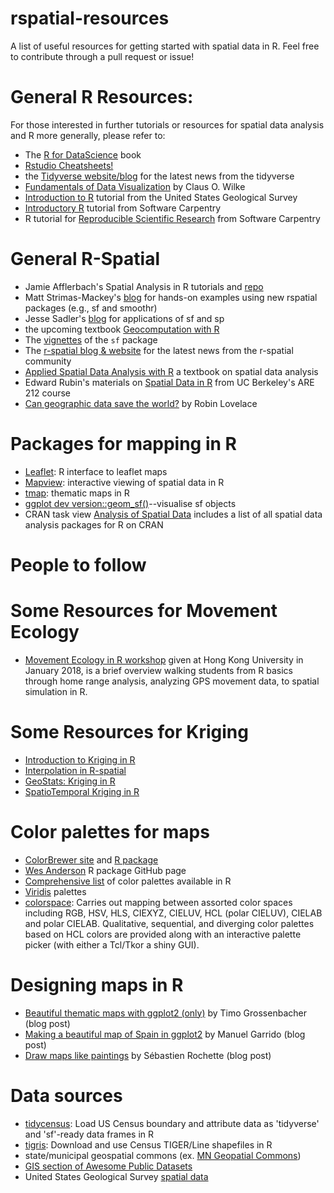 # rspatial-resources
A list of useful resources for getting started with spatial data in R. Feel free to contribute through a pull request or issue!

# General R Resources:  
For those interested in further tutorials or resources for spatial data analysis and R more generally, please refer to:
- The [R for DataScience](http://r4ds.had.co.nz/) book
- [Rstudio Cheatsheets!](https://www.rstudio.com/resources/cheatsheets/) 
- the [Tidyverse website/blog](https://www.tidyverse.org/articles/) for the latest news from the tidyverse
- [Fundamentals of Data Visualization](http://serialmentor.com/dataviz/) by Claus O. Wilke
- [Introduction to R](https://owi.usgs.gov/R/training-curriculum/intro-curriculum/) tutorial from the United States Geological Survey
- [Introductory R](http://swcarpentry.github.io/r-novice-inflammation/) tutorial from Software Carpentry
- R tutorial for [Reproducible Scientific Research](http://swcarpentry.github.io/r-novice-gapminder/) from Software Carpentry

# General R-Spatial
- Jamie Afflerbach's Spatial Analysis in R tutorials and [repo](https://github.com/jafflerbach/spatial-analysis-R)
- Matt Strimas-Mackey's [blog](http://strimas.com/) for hands-on examples using new rspatial packages (e.g., sf and smoothr)
- Jesse Sadler's [blog](https://www.jessesadler.com/) for applications of sf and sp
- the upcoming textbook [Geocomputation with R](http://robinlovelace.net/geocompr/)
- The [vignettes](https://cran.r-project.org/web/packages/sf/) of the `sf` package
- The [r-spatial blog & website](http://r-spatial.org/) for the latest news from the r-spatial community
- [Applied Spatial Data Analysis with R](http://gis.humboldt.edu/OLM/r/Spatial%20Analysis%20With%20R.pdf) a textbook on spatial data analysis
- Edward Rubin's materials on [Spatial Data in R](http://edrub.in/ARE212/section12.html) from UC Berkeley's ARE 212 course
- [Can geographic data save the world?](http://www.robinlovelace.net/2017/05/02/can-geographic-data-save-the-world/) by Robin Lovelace

# Packages for mapping in R
- [Leaflet](https://rstudio.github.io/leaflet/): R interface to leaflet maps
- [Mapview](https://github.com/r-spatial/mapview): interactive viewing of spatial data in R
- [tmap](https://github.com/mtennekes/tmap): thematic maps in R
- [ggplot dev version::geom_sf()](http://ggplot2.tidyverse.org/reference/ggsf.html)--visualise sf objects
- CRAN task view [Analysis of Spatial Data](https://cran.r-project.org/web/views/Spatial.html) includes a list of all spatial data analysis packages for R on CRAN

# People to follow

# Some Resources for Movement Ecology
- [Movement Ecology in R workshop](http://danaseidel.com/MovEco-R-Workshop/) given at Hong Kong University in January 2018, is a brief overview walking students from R basics through home range analysis, analyzing GPS movement data, to spatial simulation in R. 

# Some Resources for Kriging 
- [Introduction to Kriging in R](https://rpubs.com/nabilabd/118172)
- [Interpolation in R-spatial](http://rspatial.org/analysis/rst/4-interpolation.html)
- [GeoStats: Kriging in R](http://rstudio-pubs-static.s3.amazonaws.com/80464_9156596afb2e4dcda53e3650a68df82a.html)
- [SpatioTemporal Kriging in R](https://www.r-bloggers.com/spatio-temporal-kriging-in-r/)

# Color palettes for maps
- [ColorBrewer site](http://colorbrewer2.org/#type=sequential&scheme=BuGn&n=3) and [R package](http://earlglynn.github.io/RNotes/package/RColorBrewer/index.html)
- [Wes Anderson](https://github.com/karthik/wesanderson) R package GitHub page
- [Comprehensive list](https://github.com/EmilHvitfeldt/r-color-palettes) of color palettes available in R
- [Viridis](https://cran.r-project.org/web/packages/viridis/vignettes/intro-to-viridis.html) palettes
- [colorspace](https://cran.r-project.org/web/packages/colorspace/colorspace.pdf): Carries out mapping between assorted color spaces including RGB, HSV, HLS, CIEXYZ, CIELUV, HCL (polar CIELUV), CIELAB and polar CIELAB. Qualitative, sequential, and diverging color palettes based on HCL colors are provided along with an interactive palette picker (with either a Tcl/Tkor a shiny GUI).

# Designing maps in R
- [Beautiful thematic maps with ggplot2 (only)](https://timogrossenbacher.ch/2016/12/beautiful-thematic-maps-with-ggplot2-only/) by Timo Grossenbacher (blog post)
- [Making a beautiful map of Spain in ggplot2](http://blog.manugarri.com/making-a-beautiful-map-of-spain-in-ggplot2/) by Manuel Garrido (blog post)
- [Draw maps like paintings](https://statnmap.com/2018-04-18-draw-maps-like-paintings/) by Sébastien Rochette (blog post)

# Data sources
- [tidycensus](https://github.com/walkerke/tidycensus): Load US Census boundary and attribute data as 'tidyverse' and 'sf'-ready data frames in R
- [tigris](https://github.com/walkerke/tigris): Download and use Census TIGER/Line shapefiles in R
- state/municipal geospatial commons (ex. [MN Geopatial Commons](https://gisdata.mn.gov/))
- [GIS section of Awesome Public Datasets](https://github.com/awesomedata/awesome-public-datasets#gis)
- United States Geological Survey [spatial data](https://www.usgs.gov/products/data-and-tools/gis-data)
